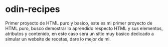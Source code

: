 # odin-recipes
Primer proyecto de HTML puro y basico, este es mi primer proyecto de HTML puro, busco demostrar lo aprendido respecto HTML y sus elementos, atributos y contenido, en este caso sera un sitio muy basico dedicado a simular un website de recetas, dare lo mejor de mi.

